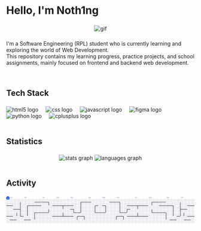 <h1 align="left">Hello, I'm Noth1ng</h1>

###

<div align="center">
  <img height="200" src="/anime-girl.gif" alt="gif" />
</div>

###

<p align="left">
  I'm a Software Engineering (RPL) student who is currently learning and exploring the world of Web Development.  
  <br>This repository contains my learning progress, practice projects, and school assignments, mainly focused on frontend and backend web development.
</p>
<br>

###

<h2 align="left">Tech Stack</h2>

###

<div align="left">
  <img src="https://cdn.jsdelivr.net/gh/devicons/devicon/icons/html5/html5-original.svg" height="35" alt="html5 logo"  />
  <img width="12" />
  <img src="https://cdn.jsdelivr.net/gh/devicons/devicon/icons/css3/css3-original.svg" height="35" alt="css logo"  />
  <img width="12" />
  <img src="https://cdn.jsdelivr.net/gh/devicons/devicon/icons/javascript/javascript-original.svg" height="35" alt="javascript logo"  />
  <img width="12" />
  <img src="https://cdn.jsdelivr.net/gh/devicons/devicon/icons/figma/figma-original.svg" height="35" alt="figma logo"  />
  <img width="12" />
  <img src="https://cdn.jsdelivr.net/gh/devicons/devicon/icons/python/python-original.svg" height="40" alt="python logo"  />
  <img width="12" />
  <img src="https://cdn.jsdelivr.net/gh/devicons/devicon/icons/cplusplus/cplusplus-original.svg" height="40" alt="cplusplus logo"  />
</div>
<br>

###

<h2 align="left">Statistics</h2>

###

<div align="center">
  <img src="https://github-readme-stats.vercel.app/api?username=AnandaTryMuhtiga&hide_title=false&hide_rank=false&show_icons=true&include_all_commits=true&count_private=true&disable_animations=false&theme=dark&locale=en&hide_border=false&order=1" height="150" alt="stats graph"  />
  <img src="https://github-readme-stats.vercel.app/api/top-langs?username=AnandaTryMuhtiga&locale=en&hide_title=false&layout=compact&card_width=320&langs_count=5&theme=dark&hide_border=false&order=2" height="150" alt="languages graph"  />
</div>
<br>

###

<h2 align="left">Activity</h2>

###

<picture>
  <source media="(prefers-color-scheme: dark)" srcset="https://raw.githubusercontent.com/AnandaTryMuhtiga/AnandaTryMuhtiga/output/pacman-contribution-graph-dark.svg">
  <source media="(prefers-color-scheme: light)" srcset="https://raw.githubusercontent.com/AnandaTryMuhtiga/AnandaTryMuhtiga/output/pacman-contribution-graph.svg">
  <img alt="pacman contribution graph" src="https://raw.githubusercontent.com/AnandaTryMuhtiga/AnandaTryMuhtiga/output/pacman-contribution-graph.svg">
</picture>

